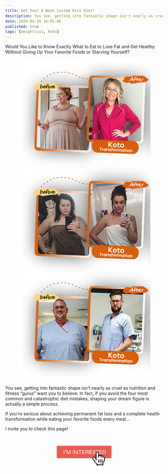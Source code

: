 ```yaml
---
title: Get Your 8 Week Custom Keto Diet!
description: You see, getting into fantastic shape isn't nearly as cruel as nutrition and fitness “gurus” want you to believe.
date: 2020-04-29 16:05:00
published: true
tags: [weightloss, keto]
---
```


Would You Like to Know Exactly What to Eat to Lose Fat and Get Healthy Without Giving Up Your Favorite Foods or Starving Yourself?

<p align="center">
    <img src="assets/images/posts/diet-img-1.png" alt="keto transformation">
</p>

You see, getting into fantastic shape isn't nearly as cruel as nutrition and fitness “gurus” want you to believe. In fact, if you avoid the four most common and catastrophic diet mistakes, shaping your dream figure is actually a simple process.


If you're serious about achieving permanent fat loss and a complete health transformation while eating your favorite foods every meal…

I invite you to check this page!

<p align="center">
    <a href="https://bit.ly/2WyiGvR" target="_blank" >
        <img src="assets/images/shops/interested.png" width="180">
    </a>
</p>